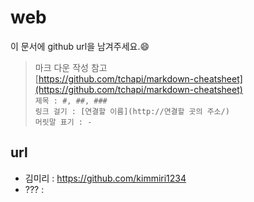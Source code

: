 
# web

이 문서에 github url을 남겨주세요.:smile:

> 마크 다운 작성 참고   
> [https://github.com/tchapi/markdown-cheatsheet](https://github.com/tchapi/markdown-cheatsheet)   
> `제목 : #, ##, ###`   
> `링크 걸기 : [연결할 이름](http://연결할 곳의 주소/)`   
> `머릿말 표기 : - `
> 

## url
- 김미리 : https://github.com/kimmiri1234
- ??? :  []()
